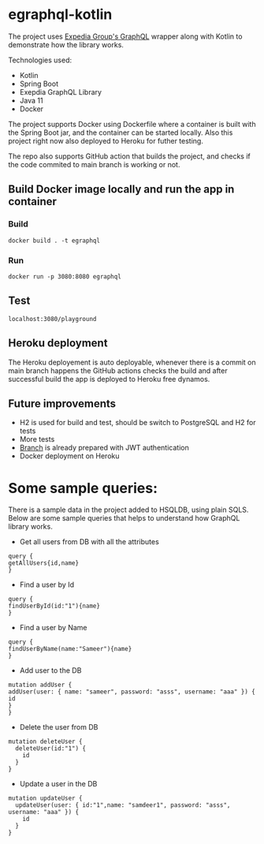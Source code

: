 # egraphql-kotlin

The project uses [Expedia Group's GraphQL](https://opensource.expediagroup.com/graphql-kotlin/docs/)
wrapper along with Kotlin to demonstrate how the library works.

Technologies used:

- Kotlin
- Spring Boot
- Exepdia GraphQL Library
- Java 11
- Docker

The project supports Docker using Dockerfile where a container is built with the Spring Boot jar, and the container can
be started locally. Also this project right now also deployed
to Heroku for futher testing.

The repo also supports GitHub action that builds the project, and checks if the code commited to main branch is working
or not.

## Build Docker image locally and run the app in container

### Build

```
docker build . -t egraphql
```

### Run

```
docker run -p 3080:8080 egraphql
```

## Test

```
localhost:3080/playground
```

## Heroku deployment

The Heroku deployement is auto deployable, whenever there is a commit on main branch happens the GitHub actions checks
the build and after successful build the app is deployed to Heroku free dynamos.

## Future improvements

- H2 is used for build and test, should be switch to PostgreSQL and H2 for tests
- More tests
- [Branch](https://github.com/cricketsamya/egraphql-kotlin/pull/14) is already prepared with JWT authentication
- Docker deployment on Heroku

# Some sample queries:

There is a sample data in the project added to HSQLDB, using plain SQLS. Below are some sample queries that helps to
understand how GraphQL library works.

- Get all users from DB with all the attributes

```
query {
getAllUsers{id,name}
}
```

- Find a user by Id

```
query {
findUserById(id:"1"){name}
}
```

- Find a user by Name

```
query {
findUserByName(name:"Sameer"){name}
}
```

- Add user to the DB

```
mutation addUser {
addUser(user: { name: "sameer", password: "asss", username: "aaa" }) {
id
}
}
```

- Delete the user from DB

```
mutation deleteUser {
  deleteUser(id:"1") {
    id
  }
}
```

- Update a user in the DB

```
mutation updateUser {
  updateUser(user: { id:"1",name: "samdeer1", password: "asss", username: "aaa" }) {
    id
  }
}
```




